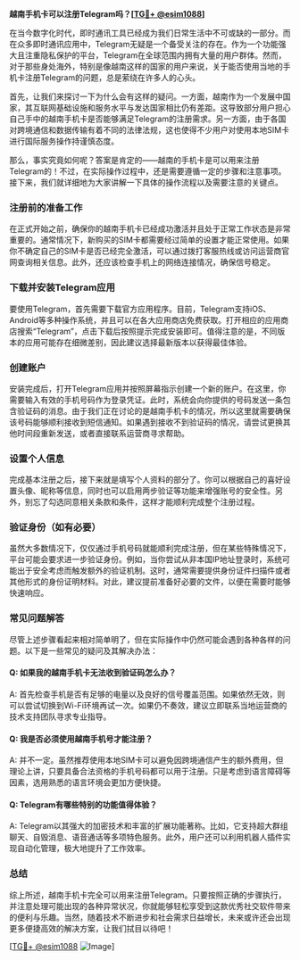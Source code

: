 **越南手机卡可以注册Telegram吗？[[TG💪+ @esim1088](https://t.me/s/esim1088)]**

在当今数字化时代，即时通讯工具已经成为我们日常生活中不可或缺的一部分。而在众多即时通讯应用中，Telegram无疑是一个备受关注的存在。作为一个功能强大且注重隐私保护的平台，Telegram在全球范围内拥有大量的用户群体。然而，对于那些身处海外，特别是像越南这样的国家的用户来说，关于能否使用当地的手机卡注册Telegram的问题，总是萦绕在许多人的心头。

首先，让我们来探讨一下为什么会有这样的疑问。一方面，越南作为一个发展中国家，其互联网基础设施和服务水平与发达国家相比仍有差距。这导致部分用户担心自己手中的越南手机卡是否能够满足Telegram的注册需求。另一方面，由于各国对跨境通信和数据传输有着不同的法律法规，这也使得不少用户对使用本地SIM卡进行国际服务操作持谨慎态度。

那么，事实究竟如何呢？答案是肯定的——越南的手机卡是可以用来注册Telegram的！不过，在实际操作过程中，还是需要遵循一定的步骤和注意事项。接下来，我们就详细地为大家讲解一下具体的操作流程以及需要注意的关键点。

### 注册前的准备工作

在正式开始之前，确保你的越南手机卡已经成功激活并且处于正常工作状态是非常重要的。通常情况下，新购买的SIM卡都需要经过简单的设置才能正常使用。如果你不确定自己的SIM卡是否已经完全激活，可以通过拨打客服热线或访问运营商官网查询相关信息。此外，还应该检查手机上的网络连接情况，确保信号稳定。

### 下载并安装Telegram应用

要使用Telegram，首先需要下载官方应用程序。目前，Telegram支持iOS、Android等多种操作系统，并且可以在各大应用商店免费获取。打开相应的应用商店搜索“Telegram”，点击下载后按照提示完成安装即可。值得注意的是，不同版本的应用可能存在细微差别，因此建议选择最新版本以获得最佳体验。

### 创建账户

安装完成后，打开Telegram应用并按照屏幕指示创建一个新的账户。在这里，你需要输入有效的手机号码作为登录凭证。此时，系统会向你提供的号码发送一条包含验证码的消息。由于我们正在讨论的是越南手机卡的情况，所以这里就需要确保该号码能够顺利接收到短信通知。如果遇到接收不到验证码的情况，请尝试更换其他时间段重新发送，或者直接联系运营商寻求帮助。

### 设置个人信息

完成基本注册之后，接下来就是填写个人资料的部分了。你可以根据自己的喜好设置头像、昵称等信息，同时也可以启用两步验证等功能来增强账号的安全性。另外，别忘了勾选同意相关条款和条件，这样才能顺利完成整个注册过程。

### 验证身份（如有必要）

虽然大多数情况下，仅仅通过手机号码就能顺利完成注册，但在某些特殊情况下，平台可能会要求进一步验证身份。例如，当你尝试从非本国IP地址登录时，系统可能出于安全考虑而触发额外的验证机制。这时，通常需要提供身份证件扫描件或者其他形式的身份证明材料。对此，建议提前准备好必要的文件，以便在需要时能够快速响应。

### 常见问题解答

尽管上述步骤看起来相对简单明了，但在实际操作中仍然可能会遇到各种各样的问题。以下是一些常见的疑问及其解决办法：

#### Q: 如果我的越南手机卡无法收到验证码怎么办？
A: 首先检查手机是否有足够的电量以及良好的信号覆盖范围。如果依然无效，则可以尝试切换到Wi-Fi环境再试一次。如果仍不奏效，建议立即联系当地运营商的技术支持团队寻求专业指导。

#### Q: 我是否必须使用越南手机号才能注册？
A: 并不一定。虽然推荐使用本地SIM卡可以避免因跨境通信产生的额外费用，但理论上讲，只要具备合法资格的手机号码都可以用于注册。只是考虑到语言障碍等因素，选用熟悉的语言环境会更加方便快捷。

#### Q: Telegram有哪些特别的功能值得体验？
A: Telegram以其强大的加密技术和丰富的扩展功能著称。比如，它支持超大群组聊天、自毁消息、语音通话等多项特色服务。此外，用户还可以利用机器人插件实现自动化管理，极大地提升了工作效率。

### 总结

综上所述，越南手机卡完全可以用来注册Telegram。只要按照正确的步骤执行，并注意处理可能出现的各种异常状况，你就能够轻松享受到这款优秀社交软件带来的便利与乐趣。当然，随着技术不断进步和社会需求日益增长，未来或许还会出现更多便捷高效的解决方案，让我们拭目以待吧！

[[TG💪+ @esim1088](https://t.me/s/esim1088) ![Image](https://i.postimg.cc/4NQfJmqS/Snipaste-2025-05-13-00-14-12.png)]